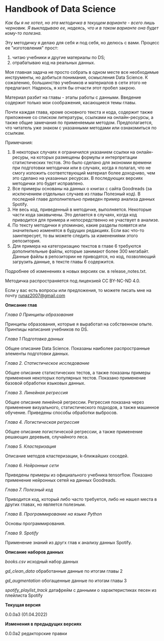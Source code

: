 # Handbook of Data Science

*Как бы я не хотел, но эта методичка в текущем варианте - всего лишь черновик. Я выкладываю ее, 
надеясь, что и в таком варианте она будет кому-то полезна.*

Эту методичку я делаю для себя и под себя, но делюсь с вами. Процесс ее "изготовления" прост:

1) читаю учебники и другие материалы по DS;
2) отрабатываю код на реальных данных.

Моя главная задача не просто собрать в одном месте все необходимые инструменты, 
но добиться понимания, осмысления Data Science. К сожалению, большинство учебников и материалов
в сети этого не предлагают. Надеюсь, я хотя бы отчасти этот пробел закрою.

Материал разбит на главы - этапы работы с данными. Введение содержит только мои соображения, касающиеся темы главы.

Почти каждая глава, кроме основного текста и кода, содержит также приложение со списком литературы, ссылками на онлайн-ресурсы, а также общие замечания по применяемым методом. Предполагается, что читатель уже знаком с указанными методами или ознакомиться по ссылкам. 
 
Примечания:
1) В некоторых случаях я ограничился указанием ссылки на онлайн-ресуры, на которых размещены формулы и интерпретации статистических тестов. 
Это было сделано для экономии времени при подготовки методички или в случаях, когда я полагал, что не смогу изложить соответствующий 
материал более доходчиво, чем это сделано на указанных ресурсах. В последующих версиях методички это будет исправлено.
2) Все примеры основаны на данных о книгах с сайта Goodreads (за исключением отдельных случаев из главы Полезный код). В последней главе дополнительно приведен пример анализа данных Spotify.
3) Не весь код, приведенный в методичке, выполняется. Некоторые части кода закавычены. Это делается в случаях, когда код приводится для примера и непосредственно не участвует в анализе.
4) По тексту методички я упоминаю, какие разделы появятся или значительно изменятся в будущих редакциях. Если вас что-то заинтересует, то вы можете следить за изменениями этого репозитория.
5) Для примера на категоризацию текстов в главе 6 требуются дополнительные файлы, которые занимают более 300 мегабайт. Данные файлы в репозитории не приводятся, но код, позволяющий загрузить данные, в тексте главы 6 содержится.

Подробнее об изменениях в новых версиях см. в release_notes.txt.

Методичка распространяется под лицензией CC BY-NC-ND 4.0.

Если у вас есть вопросы или предложения, то можете писать мне на почту runaz2007@gmail.com

**Описание глав**

*Глава 0 Принципы образования*

Принципы образования, которые я выработал на собственном опыте. Принпицы написания учебников по DS.

*Глава 1 Подготовка данных*

Общее описание Data Science. Показаны наиболее распространные элементы подготовки данных.

*Глава 2. Статистическое исследование*

Общее описание статистических тестов, а также показаны примеры применения некоторых популярных тестов. 
Показано применение базовой обработки языковых данных.

*Глава 3. Линейная регрессия*

Общее описание линейной регрессии. Регрессия показана через применение визуального, статистического подходов, а также машинное обучение.
Приведены способы обработки выбросов.

*Глава 4. Логистическая регрессия*

Общее описание логистической регрессии, а также применение решающих деревьев, случайного леса.

*Глава 5. Кластеризация*

Описание методов кластеризации, k-ближайших соседей.

*Глава 6. Нейронные сети*

Приведены примеры из официального учебника tensorflow. Показано применение нейронных сетей на данных Goodreads.

*Глава 7. Полезный код*

Приводится код, который либо часто требуется, либо не нашел места в других главах, но является полезным.

*Глава 8. Программирование на языке Python*

Основы программирования.

*Глава 9. Spotify*

Применение знаний из другх глав к анализу данных Spotify.

**Описание наборов данных**

*books.csv* исходный набор данных

*gd_clean_data* обработанные данные по итогам главы 2

*gd_augmentation* обогащенные данные по итогам главы 3

*spotify_playlist_track* датафрейм с данными о характеристиках песен из плейлиста Spotify

**Текущая версия**

0.0.0a3 (01.04.2022)

**Изменения в предыдущих версиях**

0.0.0a2 редакторские правки

